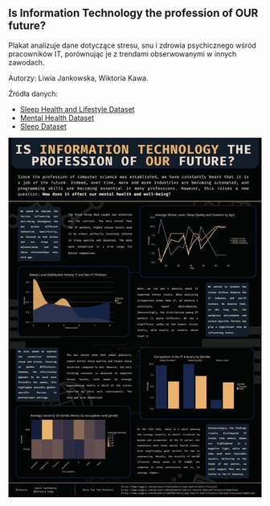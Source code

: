 ## Is Information Technology the profession of OUR future?

Plakat analizuje dane dotyczące stresu, snu i zdrowia psychicznego wśród pracowników IT, porównując je z trendami obserwowanymi w innych zawodach.

Autorzy: Liwia Jankowska, Wiktoria Kawa.

Źródła danych:
- [Sleep Health and Lifestyle Dataset](https://www.kaggle.com/datasets/henryshan/sleep-health-and-lifestyle)
- [Mental Health Dataset](https://www.kaggle.com/datasets/bhadramohit/mental-health-dataset?resource=download)
- [Sleep Dataset](https://www.kaggle.com/datasets/uom190346a/sleep-health-and-lifestyle-dataset?resource=download)

<img src="Kawa_Jankowska.png" align="center" width="600"/>
